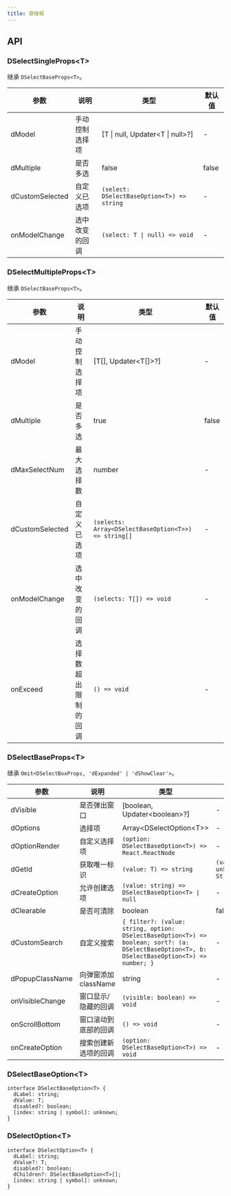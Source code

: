 ```yaml
---
title: 穿梭框
---
```


## API

### DSelectSingleProps\<T\>

继承 `DSelectBaseProps<T>`。

<!-- prettier-ignore-start -->
| 参数 | 说明 | 类型 | 默认值 | 
| --- | --- | --- | --- | 
| dModel | 手动控制选择项 | [T \| null, Updater\<T \| null\>?] | - |
| dMultiple | 是否多选 | false | false |
| dCustomSelected | 自定义已选项 | `(select: DSelectBaseOption<T>) => string`  | - |
| onModelChange | 选中改变的回调 | `(select: T \| null) => void` | - |
<!-- prettier-ignore-end -->

### DSelectMultipleProps\<T\>

继承 `DSelectBaseProps<T>`。

<!-- prettier-ignore-start -->
| 参数 | 说明 | 类型 | 默认值 | 
| --- | --- | --- | --- | 
| dModel | 手动控制选择项 | [T[], Updater\<T[]\>?] | - |
| dMultiple | 是否多选 | true | false |
| dMaxSelectNum | 最大选择数 | number | - |
| dCustomSelected | 自定义已选项 | `(selects: Array<DSelectBaseOption<T>>) => string[]`  | - |
| onModelChange | 选中改变的回调 | `(selects: T[]) => void` | - |
| onExceed | 选择数超出限制的回调 | `() => void` | - |
<!-- prettier-ignore-end -->

### DSelectBaseProps\<T\>

继承 `Omit<DSelectBoxProps, 'dExpanded' | 'dShowClear'>`。

<!-- prettier-ignore-start -->
| 参数 | 说明 | 类型 | 默认值 | 
| --- | --- | --- | --- | 
| dVisible | 是否弹出窗口 | [boolean, Updater\<boolean\>?] | - |
| dOptions | 选择项 | Array\<DSelectOption\<T\>\> | - |
| dOptionRender | 自定义选择项 | `(option: DSelectBaseOption<T>) => React.ReactNode` | - |
| dGetId | 获取唯一标识 | `(value: T) => string` | `(value: unknown) => String(value)` |
| dCreateOption | 允许创建选项 | `(value: string) => DSelectBaseOption<T> \| null` | - |
| dClearable | 是否可清除 | boolean | false |
| dCustomSearch | 自定义搜索 | `{ filter?: (value: string, option: DSelectBaseOption<T>) => boolean; sort?: (a: DSelectBaseOption<T>, b: DSelectBaseOption<T>) => number; }` | - |
| dPopupClassName | 向弹窗添加 className | string | - |
| onVisibleChange | 窗口显示/隐藏的回调 | `(visible: boolean) => void` | - |
| onScrollBottom | 窗口滚动到底部的回调 | `() => void` | - |
| onCreateOption | 搜索创建新选项的回调 | `(option: DSelectBaseOption<T>) => void` | - |
<!-- prettier-ignore-end -->

### DSelectBaseOption\<T\>

```tsx
interface DSelectBaseOption<T> {
  dLabel: string;
  dValue: T;
  disabled?: boolean;
  [index: string | symbol]: unknown;
}
```

### DSelectOption\<T\>

```tsx
interface DSelectOption<T> {
  dLabel: string;
  dValue?: T;
  disabled?: boolean;
  dChildren?: DSelectBaseOption<T>[];
  [index: string | symbol]: unknown;
}
```
